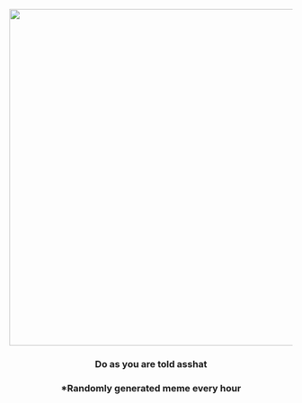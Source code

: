 <p align="center">
        <img src="https://i.redd.it/3yymlld0w5o81.jpg" width="600" height="600">
        </p>
        <h3 align="center">Do as you are told asshat</h3>
        <h3 align="center">*Randomly generated meme every hour</h3>
    